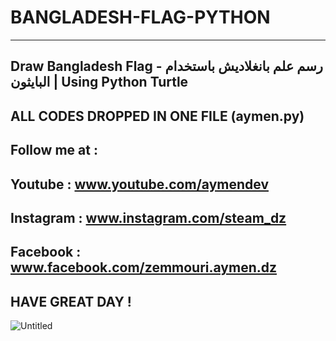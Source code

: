 # BANGLADESH-FLAG-PYTHON
----------------------------------------
Draw Bangladesh Flag - رسم علم بانغلاديش باستخدام البايثون | Using Python Turtle
----------------------------------------
ALL CODES DROPPED IN ONE FILE (aymen.py)
---------------------------------------
Follow me at :
----------------------------------------
Youtube : www.youtube.com/aymendev
----------------------------------------
Instagram : www.instagram.com/steam_dz
----------------------------------------
Facebook : www.facebook.com/zemmouri.aymen.dz
----------------------------------------
HAVE GREAT DAY !
----------------------------------------
![Untitled](https://user-images.githubusercontent.com/68467119/138595842-c62cadbb-8f07-4459-8ed1-cad9d3de0e82.png)
